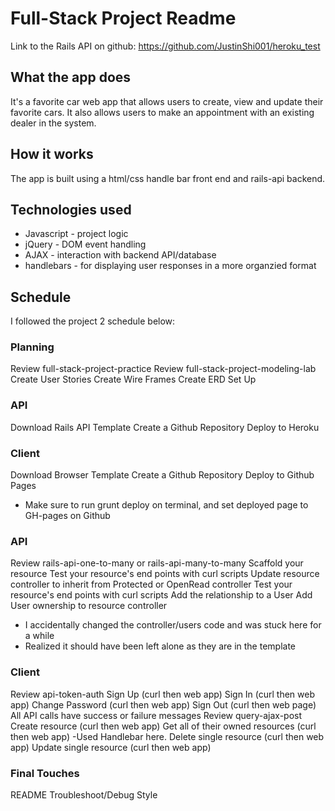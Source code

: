 # Full-Stack Project Readme

Link to the Rails API on github:
https://github.com/JustinShi001/heroku_test

## What the app does
It's a favorite car web app that allows users to create, view and update their favorite cars.
It also allows users to make an appointment with an existing dealer in the system.

## How it works
The app is built using a html/css handle bar front end and rails-api backend.

## Technologies used
- Javascript - project logic
- jQuery - DOM event handling
- AJAX - interaction with backend API/database
- handlebars - for displaying user responses in a more organzied format

## Schedule
I followed the project 2 schedule below:

### Planning
 Review full-stack-project-practice
 Review full-stack-project-modeling-lab
 Create User Stories
 Create Wire Frames
 Create ERD
Set Up
### API

 Download Rails API Template
 Create a Github Repository
 Deploy to Heroku
### Client

 Download Browser Template
 Create a Github Repository
 Deploy to Github Pages
  - Make sure to run grunt deploy on terminal, and set deployed page to GH-pages on Github
### API
 Review rails-api-one-to-many or rails-api-many-to-many
 Scaffold your resource
 Test your resource's end points with curl scripts
 Update resource controller to inherit from Protected or OpenRead controller
 Test your resource's end points with curl scripts
 Add the relationship to a User
 Add User ownership to resource controller
  - I accidentally changed the controller/users code and was stuck here for a while
  - Realized it should have been left alone as they are in the template
### Client
 Review api-token-auth
 Sign Up (curl then web app)
 Sign In (curl then web app)
 Change Password (curl then web app)
 Sign Out (curl then web page)
 All API calls have success or failure messages
 Review query-ajax-post
 Create resource (curl then web app)
 Get all of their owned resources (curl then web app)
  -Used Handlebar here.
 Delete single resource (curl then web app)
 Update single resource (curl then web app)
### Final Touches
 README
 Troubleshoot/Debug
 Style
